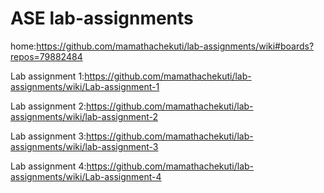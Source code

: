 # ASE lab-assignments

home:https://github.com/mamathachekuti/lab-assignments/wiki#boards?repos=79882484

Lab assignment 1:https://github.com/mamathachekuti/lab-assignments/wiki/Lab-assignment-1

Lab assignment 2:https://github.com/mamathachekuti/lab-assignments/wiki/lab-assignment-2

Lab assignment 3:https://github.com/mamathachekuti/lab-assignments/wiki/lab-assignment-3

Lab assignment 4:https://github.com/mamathachekuti/lab-assignments/wiki/Lab-assignment-4
